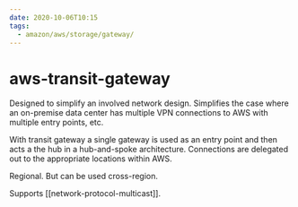 ```yaml
---
date: 2020-10-06T10:15
tags:
  - amazon/aws/storage/gateway/
---
```


# aws-transit-gateway

Designed to simplify an involved network design.
Simplifies the case where an on-premise data center has multiple VPN connections to AWS with multiple entry points, etc.

With transit gateway a single gateway is used as an entry point and then acts a the hub in a hub-and-spoke architecture.
Connections are delegated out to the appropriate locations within AWS.

Regional. But can be used cross-region.

Supports [[network-protocol-multicast]].


